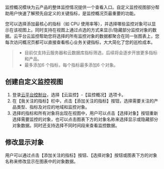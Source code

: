 监控概况模块为云产品的整体监控情况提供一个查看入口。自定义监控视图部分帮助用户快速了解预先自定义的关键指标，是监控概况页最重要的功能。

您可以选择添加最核心的指标（如 CPU 使用率等），并选择哪些监控对象可以显示在该视图上。同时支持在视图上通过点选的方式来显示/隐藏部分监控对象的数据。云平台云监控帮助您将选择的所有监控对象的数据都聚合在同一张图表上，您每次访问概况页都可以直接查看核心业务关键指标，大大简化了您的巡检成本。

> - 目前仅支持云服务器和云数据库指标筛选，后续将会逐步开放更多指标和产品。
> - 最多添加6 个指标，每个指标最多添加6 个对象。

## 创建自定义监控视图
1) 登录[云平台控制台](http://console.tcecqpoc.fsphere.cn/)，选择【云监控】-【监控概况】选项卡。
2) 在【我关注的指标】栏中，点击【添加关注的指标】按钮，选择需要关注的产品类型、指标及对应的地域和监控对象。
3) 选择的指标和所有对象将出现在视图中，用户可以点击【选择对象】按钮重新选择需要监控的对象，也可以点击图表下方的对象名称来选择显示或隐藏部分对象数据。同时还支持选择不同时间段来查看监控数据。

## 修改显示对象
用户可以通过点击【添加关注的指标】按钮、【选择对象】按钮或图表下方的对象名称来修改显示在图表中的对象数据。